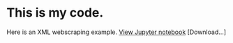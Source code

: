 # This is my code.

Here is an XML webscraping example.
[View Jupyter notebook](/xml_scrape.py)
[Download...]
